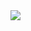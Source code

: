 <img src="https://encrypted-tbn0.gstatic.com/images?q=tbn:ANd9GcS2Dymt2dTfZHLN6AcnuqhCUDfVOXfzZpZ8Pw&s">
